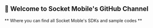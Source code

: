 ## 👋 Welcome to Socket Mobile's GitHub Channel

** Where you can find all Socket Moble's SDKs and sample codes **

